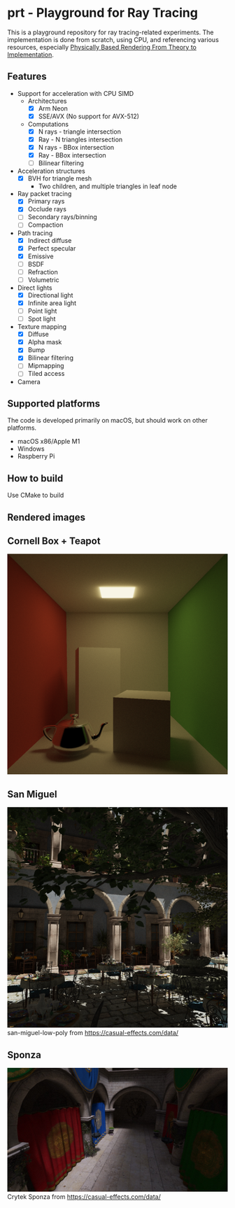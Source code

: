 prt - Playground for Ray Tracing
================================

This is a playground repository for ray tracing-related experiments. The implementation is done from scratch, using CPU, and referencing various resources, especially [Physically Based Rendering From Theory to Implementation](https://www.pbr-book.org/).

Features
--------
* Support for acceleration with CPU SIMD
  * Architectures
    - [x] Arm Neon
    - [x] SSE/AVX (No support for AVX-512)
  - Computations
    - [x] N rays - triangle intersection
    - [x] Ray - N triangles intersection
    - [x] N rays - BBox intersection
    - [x] Ray - BBox intersection
    - [ ] Bilinear filtering
* Acceleration structures
  - [x] BVH for triangle mesh
    - Two children, and multiple triangles in leaf node
* Ray packet tracing
  - [x] Primary rays
  - [x] Occlude rays
  - [ ] Secondary rays/binning
  - [ ] Compaction
* Path tracing
  - [x] Indirect diffuse
  - [x] Perfect specular
  - [x] Emissive
  - [ ] BSDF
  - [ ] Refraction
  - [ ] Volumetric
* Direct lights
  - [x] Directional light
  - [x] Infinite area light
  - [ ] Point light
  - [ ] Spot light
* Texture mapping
  - [x] Diffuse
  - [x] Alpha mask
  - [x] Bump
  - [x] Bilinear filtering
  - [ ] Mipmapping
  - [ ] Tiled access
* Camera


Supported platforms
-------------------
The code is developed primarily on macOS, but should work on other platforms.
* macOS x86/Apple M1
* Windows
* Raspberry Pi


How to build
------------
Use CMake to build


Rendered images
---------------

Cornell Box + Teapot
--------------------
![Cornell Box + Teapot](images/cornell_box_teapot.png)

San Miguel
----------
![San Miguel](images/san_miguel.png)
san-miguel-low-poly from https://casual-effects.com/data/

Sponza
------
![Sponza](images/sponza.jpg)
Crytek Sponza from https://casual-effects.com/data/
